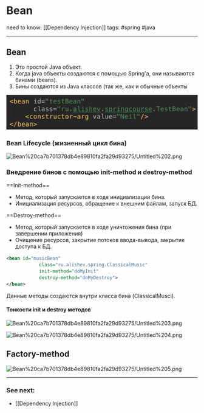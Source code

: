  # Bean

need to know: [[Dependency Injection]]
tags: #spring #java

---
## Bean

1. Это простой Java объект.
2. Когда java объекты создаются с помощью Spring'а, они называются бинами (beans).
3. Бины создаются из Java классов (так же, как и обычные объекты

![Bean%20ca7b701378db4e89810fa2fa29d93275/Untitled%201.png](Images/Untitled%201%201.png)

### Bean Lifecycle (жизненный цикл бина)

![Bean%20ca7b701378db4e89810fa2fa29d93275/Untitled%202.png](Untitled%202.png)

### Внедрение бинов с помощью init-method и destroy-method

==Init-method==

- Метод, который запускается в ходе инициализации бина.
- Инициализация ресурсов, обращение к внешним файлам, запуск БД.

==Destroy-method==

- Метод, который запускается в ходе уничтожения бина (при завершении приложения)
- Очищение ресурсов, закрытие потоков ввода-вывода, закрытие доступа к БД.

```xml
<bean id="musicBean"
			class="ru.alishev.spring.ClassicalMusic"
			init-method="doMyInit"
			destroy-method="doMyDestroy">
</bean>
```

Данные методы создаются внутри класса бина (ClassicalMusci).

#### Тонкости init и destroy методов

![Bean%20ca7b701378db4e89810fa2fa29d93275/Untitled%203.png](Untitled%203.png)

![Bean%20ca7b701378db4e89810fa2fa29d93275/Untitled%204.png](Untitled%204.png)

## Factory-method

![Bean%20ca7b701378db4e89810fa2fa29d93275/Untitled%205.png](Untitled%205.png)

---
### See next:
- [[Dependency Injection]]
